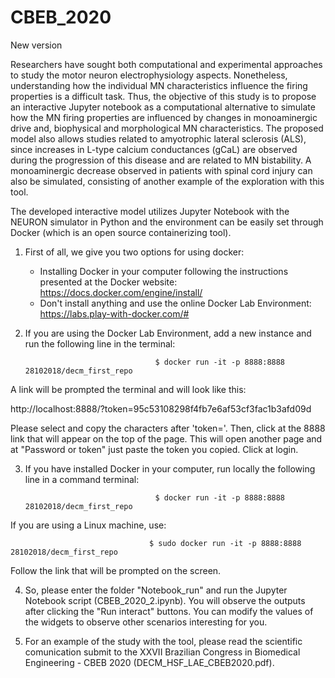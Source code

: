 # CBEB_2020
New version


Researchers have sought both computational and experimental approaches to study the motor neuron electrophysiology aspects. Nonetheless, understanding how the individual MN characteristics influence the firing properties is a difficult task. Thus, the objective of this study is to propose an interactive Jupyter notebook as a computational alternative to simulate how the MN firing properties are influenced by changes in monoaminergic drive and, biophysical and morphological MN characteristics. The proposed model also allows studies related to amyotrophic lateral sclerosis (ALS), since increases in L-type calcium conductances (gCaL) are observed during the progression of this disease and are related to MN bistability. A monoaminergic decrease observed in patients with spinal cord injury can also be simulated, consisting of another example of the exploration with this tool.

The developed interactive model utilizes Jupyter Notebook with the NEURON simulator in Python and the environment can be easily set through Docker (which is an open source containerizing tool).

1) First of all, we give you two options for using docker:
    - Installing Docker in your computer following the instructions presented at the Docker website:
      https://docs.docker.com/engine/install/
    - Don't install anything and use the online Docker Lab Environment:
      https://labs.play-with-docker.com/#

2) If you are using the Docker Lab Environment, add a new instance and run the following line in the terminal:

                                    $ docker run -it -p 8888:8888 28102018/decm_first_repo

A link will be prompted the terminal and will look like this:

http://localhost:8888/?token=95c53108298f4fb7e6af53cf3fac1b3afd09d

Please select and copy the characters after 'token='. Then, click at the 8888 link that will appear on the top of the page. This will open another page and at "Password or token" just paste the token you copied. Click at login. 

3) If you have installed Docker in your computer, run locally the following line in a command terminal:

                                    $ docker run -it -p 8888:8888 28102018/decm_first_repo

If you are using a Linux machine, use:

                                   $ sudo docker run -it -p 8888:8888 28102018/decm_first_repo

Follow the link that will be prompted on the screen.

4) So, please enter the folder "Notebook_run" and run the Jupyter Notebook script (CBEB_2020_2.ipynb). You will observe the outputs after clicking the "Run interact" buttons. You can modify the values of the widgets to observe other scenarios interesting for you.

5) For an example of the study with the tool, please read the scientific comunication submit to the XXVII Brazilian Congress in Biomedical Engineering - CBEB 2020 (DECM_HSF_LAE_CBEB2020.pdf).

